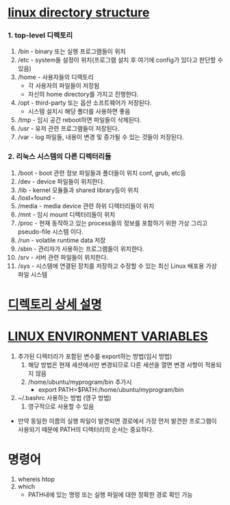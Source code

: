 # [linux directory structure](https://www.geeksforgeeks.org/linux-directory-structure/)

### 1. top-level 디렉토리

1. /bin - binary 또는 실행 프로그램들이 위치
2. /etc - system들 설정이 위치(프로그램 설치 후 여기에 config가 있다고 판단할 수 있음)
3. /home - 사용자들의 디렉토리
   - 각 사용자의 파일들이 저장됨
   - 자신의 home directory를 가지고 진행한다.
4. /opt - third-party 또는 옵션 소프트웨어가 저장된다.
   - 시스템 설치시 해당 폴더를 사용하면 좋음
5. /tmp - 임시 공간 reboot하면 파일들이 삭제된다.
6. /usr - 유저 관련 프로그램들이 저장된다.
7. /var - log 파일들, 내용이 변경 및 증가될 수 있는 것들이 저장된다.

### 2. 리눅스 시스템의 다른 디렉터리들

1. /boot - boot 관련 정보 파일들과 폴더들이 위치 conf, grub, etc등
2. /dev - device 파일들이 위치한다.
3. /lib - kernel 모듈들과 shared library등이 위치
4. /lost+found -
5. /media - media device 관련 하위 디렉터리들이 위치
6. /mnt - 임시 mount 디렉터리들이 위치
7. /proc - 현재 동작하고 있는 process들의 정보를 포함하기 위한 가상 그리고 pseudo-file 시스템 이다.
8. /run - volatile runtime data 저장
9. /sbin - 관리자가 사용하는 프로그램들이 위치한다.
10. /srv - 서버 관련 파일들이 위치한다.
11. /sys - 시스템에 연결된 장치를 저장하고 수정할 수 있는 최신 Linux 배포용 가상 파일 시스템

# [디렉토리 상세 설명](<https://eng.libretexts.org/Bookshelves/Computer_Science/Operating_Systems/Linux_-_The_Penguin_Marches_On_(McClanahan)/04%3A_Managing_Linux_Storage/5.12%3A_Linux_Directory_Structure/5.12.01%3A_Linux_Directory_Structure_-_Hierarchy>)

# [LINUX ENVIRONMENT VARIABLES](https://blog.ronin.cloud/linux-directories-paths/)

1. 추가된 디렉터리가 포함된 변수를 export하는 방법(임시 방법)
   1. 해당 방법은 현재 세션에서만 변경되므로 다른 세션을 열면 변경 사항이 적용되지 않음
   2. /home/ubuntu/myprogram/bin 추가시
      - export PATH=$PATH:/home/ubuntu/myprogram/bin
2. ~/.bashrc 사용하는 방법 (영구 방법)
   1. 영구적으로 사용할 수 있음

- 만약 동일한 이름의 실행 파일이 발견되면 경로에서 가장 먼저 발견한 프로그램이 사용되기 때문에 PATH의 디렉터리의 순서는 중요하다.

# 명령어

1. whereis htop
2. which
   - PATH내에 있는 명령 또는 실행 파일에 대한 정확한 경로 확인 가능
